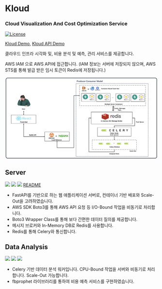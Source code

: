 # Kloud
### Cloud Visualization And Cost Optimization Service
[![License](https://img.shields.io/badge/license-MIT-green?style=for-the-badge&logo=appveyor?logo=null)](https://www.olis.or.kr/license/Detailselect.do?lId=1006)

[Kloud Demo](https://kloud.prvt.dev), [Kloud API Demo](https://api.kloud.prvt.dev)

클라우드 인프라 시각화 및, 비용 분석 및 예측, 관리 서비스를 제공합니다. 

AWS IAM 으로 AWS API에 접근합니다. (IAM 정보는 서버에 저장되지 않으며, AWS STS를 통해 발급 받은 임시 토큰이 Redis에 저장됩니다.)

![ServiceStructure](/miscs/service_structure.png)

## Server
![](https://img.shields.io/badge/Python-3.9-blue?style=for-the-badge&logo=appveyor?logo=null)
[![](https://img.shields.io/badge/FastAPI-0.75.1-teal?style=for-the-badge&logo=appveyor?logo=null)](https://fastapi.tiangolo.com/)
[![](https://img.shields.io/badge/Boto3-1.21.41-yellow?style=for-the-badge&logo=appveyor?logo=null)](https://aws.amazon.com/sdk-for-python/)
[README](/server/README.md)

- FastAPI를 기반으로 하는 웹 애플리케이션 서버로, 컨테이너 기반 배포와 Scale-Out을 고려하였습니다.
- AWS SDK Boto3를 통해 AWS API 요청 등 I/O-Bound 작업을 비동기로 처리합니다.
- Boto3 Wrapper Class를 통해 보다 간편한 데이터 질의를 제공합니다.
- 메시지 브로커와 In-Memory DB로 Redis를 사용합니다. 
- Redis를 통해 Celery와 통신합니다.

## Data Analysis
![](https://img.shields.io/badge/Python-3.8-blue?style=for-the-badge&logo=appveyor?logo=null)
[![](https://img.shields.io/badge/Celery-5.2.6-green?style=for-the-badge&logo=appveyor?logo=null)](https://docs.celeryq.dev/)
[![](https://img.shields.io/badge/fbprophet-5.2.6-navy?style=for-the-badge&logo=appveyor?logo=null)](https://facebook.github.io/prophet/docs/)

- Celery 기반 데이터 분석 워커입니다. CPU-Bound 작업을 서버와 비동기로 처리합니다. Scale-Out 가능합니다.
- fbprophet 라이브러리를 통하여 비용 예측 서비스를 구현하였습니다.
